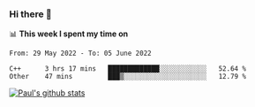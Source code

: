 ### Hi there 👋

📊 **This week I spent my time on**
<!--START_SECTION:waka-->

```text
From: 29 May 2022 - To: 05 June 2022

C++      3 hrs 17 mins   █████████████░░░░░░░░░░░░   52.64 %
Other    47 mins         ███▒░░░░░░░░░░░░░░░░░░░░░   12.79 %
```

<!--END_SECTION:waka-->


[![Paul's github stats](https://github-readme-stats.vercel.app/api?username=mickeyouyou&theme=dracula&show_icons=true)](https://github.com/anuraghazra/github-readme-stats)
